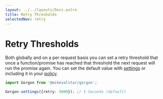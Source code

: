 ```yaml
---
layout: ../../layouts/Docs.astro
title: Retry Thresholds
selectedNav: retry
---
```


# Retry Thresholds

Both globally and on a per request basis you can set a retry threshold that once a function/promise has reached that threshold the next request will run the promise again. You can set the default value with [settings](/docs/usage/settings) or including it in your [policy](/docs/usage/policies).

```typescript
import Gorgon from '@mikevalstar/gorgon';

Gorgon.settings({retry: 5000}); // 5 Seconds (default)
```
